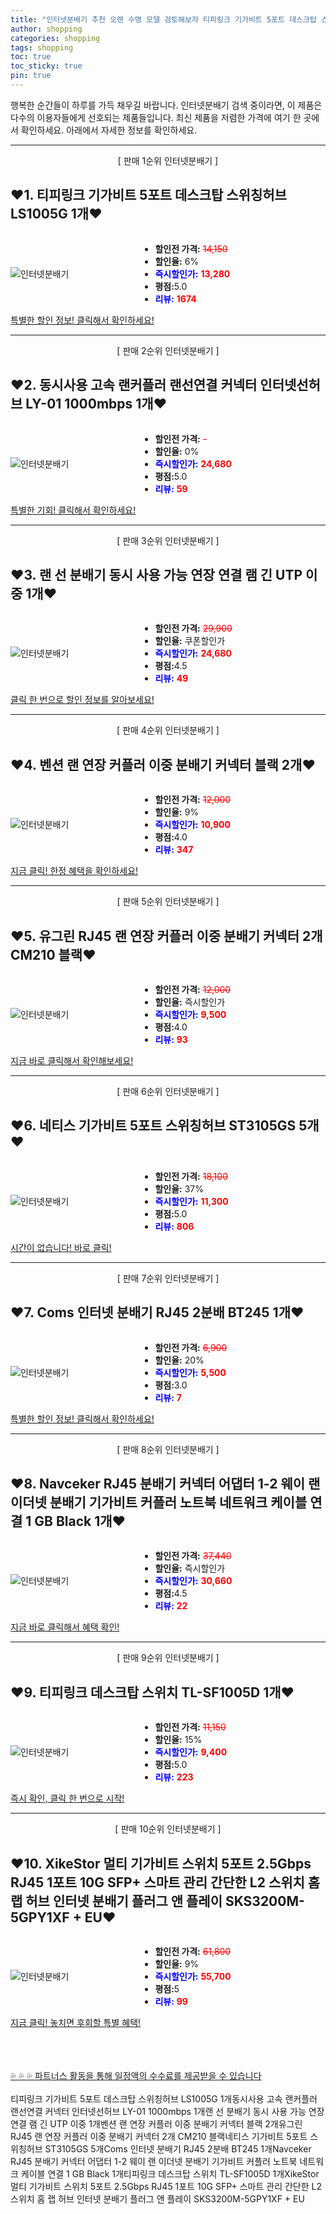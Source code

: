 ```yaml
---
title: "인터넷분배기 추천 오랜 수명 모델 검토해보자 티피링크 기가비트 5포트 데스크탑 스위칭허브"
author: shopping
categories: shopping
tags: shopping
toc: true
toc_sticky: true
pin: true
---
```

행복한 순간들이 하루를 가득 채우길 바랍니다. 인터넷분배기 검색 중이라면, 이 제품은 다수의 이용자들에게 선호되는 제품들입니다. 최신 제품을 저렴한 가격에 여기 한 곳에서 확인하세요. 아래에서 자세한 정보를 확인하세요.

---
<p class="toplist" style="margin: 0 auto; display: block; width: fit-content;">[ 판매 1순위 인터넷분배기 ]</p>

<h2><strong>❤️1. 티피링크 기가비트 5포트 데스크탑 스위칭허브 LS1005G 1개❤️</strong></h2>

<div style="display: flex; align-items: center;">
    <div style="flex: 0.4;">
        <img src="https://thumbnail10.coupangcdn.com/thumbnails/remote/230x230ex/image/retail/images/2020/03/26/15/1/8b99cff8-0803-48a8-985a-3465780eb4d5.jpg" alt="인터넷분배기" style="max-width: 100%;">
    </div>
    <div style="flex: 0.6; margin-left: 10px;">
        <ul>
            <li><strong>할인전 가격:</strong> <del style="color: red;">14,150</del></li>
            <li><strong>할인율:</strong> 6%</li>
            <li><span style='color:blue'><strong>즉시할인가:</strong></span> <span style='color:red'><strong>13,280</strong></span></li>
            <li><strong>평점:</strong>5.0</li>
            <li><span style='color:blue'><strong>리뷰:</strong></span> <span style='color:red'><strong>1674</strong></span></li>
        </ul>
    </div>
</div>
<div class="center">
    <a href="https://William4Davisa.github.io?lptag=AF9450613&subid=githubio&pageKey=1403897495&traceid=V0-153&itemId=2438837965&vendorItemId=70432643606" class="myButton">
        특별한 할인 정보! 클릭해서 확인하세요!
    </a>
</div>


---
<p class="toplist" style="margin: 0 auto; display: block; width: fit-content;">[ 판매 2순위 인터넷분배기 ]</p>

<h2><strong>❤️2. 동시사용 고속 랜커플러 랜선연결 커넥터 인터넷선허브 LY-01 1000mbps 1개❤️</strong></h2>

<div style="display: flex; align-items: center;">
    <div style="flex: 0.4;">
        <img src="https://thumbnail8.coupangcdn.com/thumbnails/remote/230x230ex/image/vendor_inventory/6a93/a05aa78ae7fb08d993379804ac1e4f09c94d1786e2068f65e9d92e8badb9.jpg" alt="인터넷분배기" style="max-width: 100%;">
    </div>
    <div style="flex: 0.6; margin-left: 10px;">
        <ul>
            <li><strong>할인전 가격:</strong> <del style="color: red;">-</del></li>
            <li><strong>할인율:</strong> 0%</li>
            <li><span style='color:blue'><strong>즉시할인가:</strong></span> <span style='color:red'><strong>24,680</strong></span></li>
            <li><strong>평점:</strong>5.0</li>
            <li><span style='color:blue'><strong>리뷰:</strong></span> <span style='color:red'><strong>59</strong></span></li>
        </ul>
    </div>
</div>
<div class="center">
    <a href="https://William4Davisa.github.io?lptag=AF9450613&subid=githubio&pageKey=7613304164&traceid=V0-153&itemId=20168463087&vendorItemId=87260715338" class="myButton">
        특별한 기회! 클릭해서 확인하세요!
    </a>
</div>


---
<p class="toplist" style="margin: 0 auto; display: block; width: fit-content;">[ 판매 3순위 인터넷분배기 ]</p>

<h2><strong>❤️3. 랜 선 분배기 동시 사용 가능 연장 연결 램 긴 UTP 이중 1개❤️</strong></h2>

<div style="display: flex; align-items: center;">
    <div style="flex: 0.4;">
        <img src="https://thumbnail6.coupangcdn.com/thumbnails/remote/230x230ex/image/vendor_inventory/07f9/680ac0c46f515b79bfd37a4772ba5d294fc5c0b9401c0695df8adb687b03.png" alt="인터넷분배기" style="max-width: 100%;">
    </div>
    <div style="flex: 0.6; margin-left: 10px;">
        <ul>
            <li><strong>할인전 가격:</strong> <del style="color: red;">29,900</del></li>
            <li><strong>할인율:</strong> 쿠폰할인가</li>
            <li><span style='color:blue'><strong>즉시할인가:</strong></span> <span style='color:red'><strong>24,680</strong></span></li>
            <li><strong>평점:</strong>4.5</li>
            <li><span style='color:blue'><strong>리뷰:</strong></span> <span style='color:red'><strong>49</strong></span></li>
        </ul>
    </div>
</div>
<div class="center">
    <a href="https://William4Davisa.github.io?lptag=AF9450613&subid=githubio&pageKey=7530463594&traceid=V0-153&itemId=19770837812&vendorItemId=86873937532" class="myButton">
        클릭 한 번으로 할인 정보를 알아보세요!
    </a>
</div>


---
<p class="toplist" style="margin: 0 auto; display: block; width: fit-content;">[ 판매 4순위 인터넷분배기 ]</p>

<h2><strong>❤️4. 벤션 랜 연장 커플러 이중 분배기 커넥터 블랙 2개❤️</strong></h2>

<div style="display: flex; align-items: center;">
    <div style="flex: 0.4;">
        <img src="https://thumbnail8.coupangcdn.com/thumbnails/remote/230x230ex/image/vendor_inventory/0a7d/8f502224e4f51561ce39389cfba623548305bbe0e29d1bcf7b5f760c767d.jpg" alt="인터넷분배기" style="max-width: 100%;">
    </div>
    <div style="flex: 0.6; margin-left: 10px;">
        <ul>
            <li><strong>할인전 가격:</strong> <del style="color: red;">12,000</del></li>
            <li><strong>할인율:</strong> 9%</li>
            <li><span style='color:blue'><strong>즉시할인가:</strong></span> <span style='color:red'><strong>10,900</strong></span></li>
            <li><strong>평점:</strong>4.0</li>
            <li><span style='color:blue'><strong>리뷰:</strong></span> <span style='color:red'><strong>347</strong></span></li>
        </ul>
    </div>
</div>
<div class="center">
    <a href="https://William4Davisa.github.io?lptag=AF9450613&subid=githubio&pageKey=6484972385&traceid=V0-153&itemId=14211481619&vendorItemId=82184651786" class="myButton">
        지금 클릭! 한정 혜택을 확인하세요!
    </a>
</div>


---
<p class="toplist" style="margin: 0 auto; display: block; width: fit-content;">[ 판매 5순위 인터넷분배기 ]</p>

<h2><strong>❤️5. 유그린 RJ45 랜 연장 커플러 이중 분배기 커넥터 2개 CM210 블랙❤️</strong></h2>

<div style="display: flex; align-items: center;">
    <div style="flex: 0.4;">
        <img src="https://thumbnail6.coupangcdn.com/thumbnails/remote/230x230ex/image/vendor_inventory/8091/d8a112bed04c9a263948cac0775f80faf44d882b6ae16a8c6b361890ff70.jpg" alt="인터넷분배기" style="max-width: 100%;">
    </div>
    <div style="flex: 0.6; margin-left: 10px;">
        <ul>
            <li><strong>할인전 가격:</strong> <del style="color: red;">12,000</del></li>
            <li><strong>할인율:</strong> 즉시할인가</li>
            <li><span style='color:blue'><strong>즉시할인가:</strong></span> <span style='color:red'><strong>9,500</strong></span></li>
            <li><strong>평점:</strong>4.0</li>
            <li><span style='color:blue'><strong>리뷰:</strong></span> <span style='color:red'><strong>93</strong></span></li>
        </ul>
    </div>
</div>
<div class="center">
    <a href="https://William4Davisa.github.io?lptag=AF9450613&subid=githubio&pageKey=7427135035&traceid=V0-153&itemId=19281586016&vendorItemId=86396561513" class="myButton">
        지금 바로 클릭해서 확인해보세요!
    </a>
</div>


---
<p class="toplist" style="margin: 0 auto; display: block; width: fit-content;">[ 판매 6순위 인터넷분배기 ]</p>

<h2><strong>❤️6. 네티스 기가비트 5포트 스위칭허브 ST3105GS 5개❤️</strong></h2>

<div style="display: flex; align-items: center;">
    <div style="flex: 0.4;">
        <img src="https://thumbnail9.coupangcdn.com/thumbnails/remote/230x230ex/image/vendor_inventory/8e2f/3a252f02cad5bb0e47a2bedc2f8f8898a0f133b131fb30b5af25a9254afb.jpg" alt="인터넷분배기" style="max-width: 100%;">
    </div>
    <div style="flex: 0.6; margin-left: 10px;">
        <ul>
            <li><strong>할인전 가격:</strong> <del style="color: red;">18,100</del></li>
            <li><strong>할인율:</strong> 37%</li>
            <li><span style='color:blue'><strong>즉시할인가:</strong></span> <span style='color:red'><strong>11,300</strong></span></li>
            <li><strong>평점:</strong>5.0</li>
            <li><span style='color:blue'><strong>리뷰:</strong></span> <span style='color:red'><strong>806</strong></span></li>
        </ul>
    </div>
</div>
<div class="center">
    <a href="https://William4Davisa.github.io?lptag=AF9450613&subid=githubio&pageKey=318851275&traceid=V0-153&itemId=1018585028&vendorItemId=83466732834" class="myButton">
        시간이 없습니다! 바로 클릭!
    </a>
</div>


---
<p class="toplist" style="margin: 0 auto; display: block; width: fit-content;">[ 판매 7순위 인터넷분배기 ]</p>

<h2><strong>❤️7. Coms 인터넷 분배기 RJ45 2분배 BT245 1개❤️</strong></h2>

<div style="display: flex; align-items: center;">
    <div style="flex: 0.4;">
        <img src="https://thumbnail8.coupangcdn.com/thumbnails/remote/230x230ex/image/vendor_inventory/1cbe/cba538874fd84bee8b82b656bf00b572f49da206ae48c23015c973a812fd.jpg" alt="인터넷분배기" style="max-width: 100%;">
    </div>
    <div style="flex: 0.6; margin-left: 10px;">
        <ul>
            <li><strong>할인전 가격:</strong> <del style="color: red;">6,900</del></li>
            <li><strong>할인율:</strong> 20%</li>
            <li><span style='color:blue'><strong>즉시할인가:</strong></span> <span style='color:red'><strong>5,500</strong></span></li>
            <li><strong>평점:</strong>3.0</li>
            <li><span style='color:blue'><strong>리뷰:</strong></span> <span style='color:red'><strong>7</strong></span></li>
        </ul>
    </div>
</div>
<div class="center">
    <a href="https://William4Davisa.github.io?lptag=AF9450613&subid=githubio&pageKey=6532173271&traceid=V0-153&itemId=14512448614&vendorItemId=81755361013" class="myButton">
        특별한 할인 정보! 클릭해서 확인하세요!
    </a>
</div>


---
<p class="toplist" style="margin: 0 auto; display: block; width: fit-content;">[ 판매 8순위 인터넷분배기 ]</p>

<h2><strong>❤️8. Navceker RJ45 분배기 커넥터 어댑터 1-2 웨이 랜 이더넷 분배기 기가비트 커플러 노트북 네트워크 케이블 연결 1 GB Black 1개❤️</strong></h2>

<div style="display: flex; align-items: center;">
    <div style="flex: 0.4;">
        <img src="https://thumbnail6.coupangcdn.com/thumbnails/remote/230x230ex/image/vendor_inventory/ff51/cd05bc5f95289ea923a2bc4053493cd427592fe202660fc2758056d49df5.jpg" alt="인터넷분배기" style="max-width: 100%;">
    </div>
    <div style="flex: 0.6; margin-left: 10px;">
        <ul>
            <li><strong>할인전 가격:</strong> <del style="color: red;">37,440</del></li>
            <li><strong>할인율:</strong> 즉시할인가</li>
            <li><span style='color:blue'><strong>즉시할인가:</strong></span> <span style='color:red'><strong>30,660</strong></span></li>
            <li><strong>평점:</strong>4.5</li>
            <li><span style='color:blue'><strong>리뷰:</strong></span> <span style='color:red'><strong>22</strong></span></li>
        </ul>
    </div>
</div>
<div class="center">
    <a href="https://William4Davisa.github.io?lptag=AF9450613&subid=githubio&pageKey=7610969078&traceid=V0-153&itemId=20157162077&vendorItemId=87234541862" class="myButton">
        지금 바로 클릭해서 혜택 확인!
    </a>
</div>


---
<p class="toplist" style="margin: 0 auto; display: block; width: fit-content;">[ 판매 9순위 인터넷분배기 ]</p>

<h2><strong>❤️9. 티피링크 데스크탑 스위치 TL-SF1005D 1개❤️</strong></h2>

<div style="display: flex; align-items: center;">
    <div style="flex: 0.4;">
        <img src="https://thumbnail7.coupangcdn.com/thumbnails/remote/230x230ex/image/retail/images/285634330959046-a29d8150-5df4-441f-a9dd-5556189783a3.jpg" alt="인터넷분배기" style="max-width: 100%;">
    </div>
    <div style="flex: 0.6; margin-left: 10px;">
        <ul>
            <li><strong>할인전 가격:</strong> <del style="color: red;">11,150</del></li>
            <li><strong>할인율:</strong> 15%</li>
            <li><span style='color:blue'><strong>즉시할인가:</strong></span> <span style='color:red'><strong>9,400</strong></span></li>
            <li><strong>평점:</strong>5.0</li>
            <li><span style='color:blue'><strong>리뷰:</strong></span> <span style='color:red'><strong>223</strong></span></li>
        </ul>
    </div>
</div>
<div class="center">
    <a href="https://William4Davisa.github.io?lptag=AF9450613&subid=githubio&pageKey=17513600&traceid=V0-153&itemId=70286831&vendorItemId=3113686696" class="myButton">
        즉시 확인, 클릭 한 번으로 시작!
    </a>
</div>


---
<p class="toplist" style="margin: 0 auto; display: block; width: fit-content;">[ 판매 10순위 인터넷분배기 ]</p>

<h2><strong>❤️10. XikeStor 멀티 기가비트 스위치 5포트 2.5Gbps RJ45 1포트 10G SFP+ 스마트 관리 간단한 L2 스위치 홈 랩 허브 인터넷 분배기 플러그 앤 플레이 SKS3200M-5GPY1XF + EU❤️</strong></h2>

<div style="display: flex; align-items: center;">
    <div style="flex: 0.4;">
        <img src="https://thumbnail8.coupangcdn.com/thumbnails/remote/230x230ex/image/vendor_inventory/3737/e9a64fec43909a681a92e585fdad4a0a21adcb23591b329085224aecd71c.jpg" alt="인터넷분배기" style="max-width: 100%;">
    </div>
    <div style="flex: 0.6; margin-left: 10px;">
        <ul>
            <li><strong>할인전 가격:</strong> <del style="color: red;">61,800</del></li>
            <li><strong>할인율:</strong> 9%</li>
            <li><span style='color:blue'><strong>즉시할인가:</strong></span> <span style='color:red'><strong>55,700</strong></span></li>
            <li><strong>평점:</strong>5</li>
            <li><span style='color:blue'><strong>리뷰:</strong></span> <span style='color:red'><strong>99</strong></span></li>
        </ul>
    </div>
</div>
<div class="center">
    <a href="https://William4Davisa.github.io?lptag=AF9450613&subid=githubio&pageKey=8225451800&traceid=V0-153&itemId=23654737391&vendorItemId=90680136897" class="myButton">
        지금 클릭! 놓치면 후회할 특별 혜택!
    </a>
</div>

<br><br><br>[💦 💦 💦 파트너스 활동을 통해 일정액의 수수료를 제공받을 수 있습니다](https://link.coupang.com/a/bcpT2c)<br><br>티피링크 기가비트 5포트 데스크탑 스위칭허브 LS1005G 1개동시사용 고속 랜커플러 랜선연결 커넥터 인터넷선허브 LY-01 1000mbps 1개랜 선 분배기 동시 사용 가능 연장 연결 램 긴 UTP 이중 1개벤션 랜 연장 커플러 이중 분배기 커넥터 블랙 2개유그린 RJ45 랜 연장 커플러 이중 분배기 커넥터 2개 CM210 블랙네티스 기가비트 5포트 스위칭허브 ST3105GS 5개Coms 인터넷 분배기 RJ45 2분배 BT245 1개Navceker RJ45 분배기 커넥터 어댑터 1-2 웨이 랜 이더넷 분배기 기가비트 커플러 노트북 네트워크 케이블 연결 1 GB Black 1개티피링크 데스크탑 스위치 TL-SF1005D 1개XikeStor 멀티 기가비트 스위치 5포트 2.5Gbps RJ45 1포트 10G SFP+ 스마트 관리 간단한 L2 스위치 홈 랩 허브 인터넷 분배기 플러그 앤 플레이 SKS3200M-5GPY1XF + EU